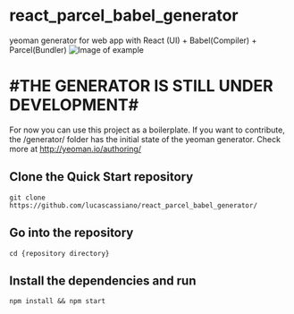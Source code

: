 # react_parcel_babel_generator
yeoman generator for web app with React (UI) + Babel(Compiler) + Parcel(Bundler)
![Image of example](https://github.com/lucascassiano/react_parcel_babel_generator/raw/master/docs/screenshot.png)

# #THE GENERATOR IS STILL UNDER DEVELOPMENT#
For now you can use this project as a boilerplate. If you want to contribute, the /generator/ folder has the initial state of the yeoman generator. Check more at http://yeoman.io/authoring/

## Clone the Quick Start repository
```
git clone https://github.com/lucascassiano/react_parcel_babel_generator/
```

## Go into the repository
```
cd {repository directory}
```

## Install the dependencies and run
```
npm install && npm start
```
